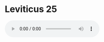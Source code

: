 # Leviticus 25

<audio controls>
  <source src="https://openbible.com/audio/hays/BSB_03_Lev_025_H.mp3" type="audio/mp3" />
  <a href="https://openbible.com/audio/hays/BSB_03_Lev_025_H.mp3" download="https://openbible.com/audio/hays/BSB_03_Lev_025_H.mp3">Download MP3 audio</a>.
</audio>

<!--@include: @/bible/translations/bsb/03_lev/verses/025.md-->